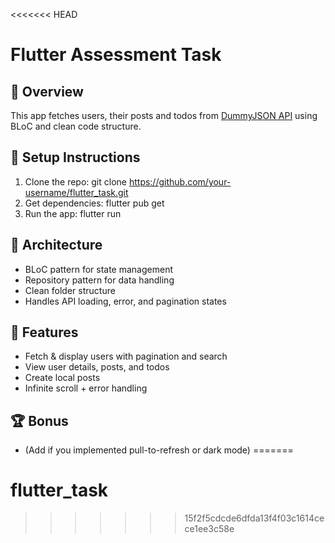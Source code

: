 <<<<<<< HEAD
# Flutter Assessment Task

## 📱 Overview
This app fetches users, their posts and todos from [DummyJSON API](https://dummyjson.com) using BLoC and clean code structure.

## 🔧 Setup Instructions
1. Clone the repo:
git clone https://github.com/your-username/flutter_task.git
2.  Get dependencies:
flutter pub get
3. Run the app:
flutter run


## 🧠 Architecture
- BLoC pattern for state management
- Repository pattern for data handling
- Clean folder structure
- Handles API loading, error, and pagination states

## 🚀 Features
- Fetch & display users with pagination and search
- View user details, posts, and todos
- Create local posts
- Infinite scroll + error handling

## 🏆 Bonus
- (Add if you implemented pull-to-refresh or dark mode)
=======
# flutter_task
>>>>>>> 15f2f5cdcde6dfda13f4f03c1614cece1ee3c58e
